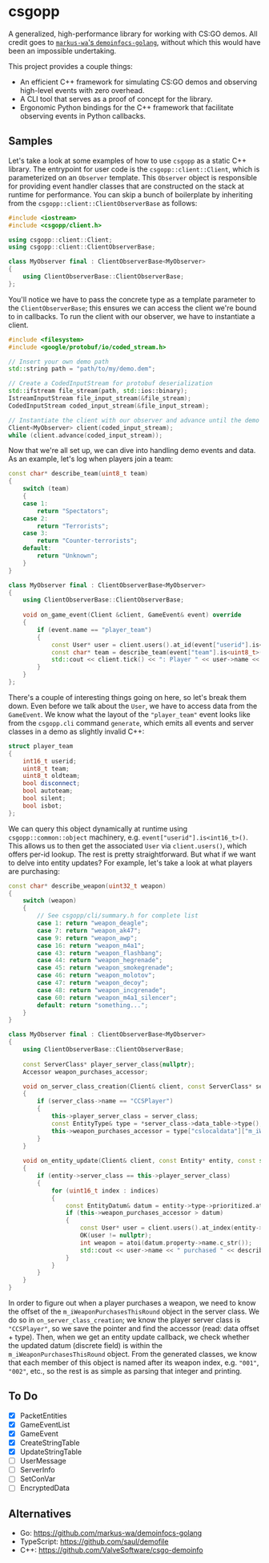 # csgopp

A generalized, high-performance library for working with CS:GO demos. All credit goes to [`markus-wa`'s `demoinfocs-golang`](https://github.com/markus-wa/demoinfocs-golang), without which this would have been an impossible undertaking.

This project provides a couple things:

- An efficient C++ framework for simulating CS:GO demos and observing high-level events with zero overhead.
- A CLI tool that serves as a proof of concept for the library.
- Ergonomic Python bindings for the C++ framework that facilitate observing events in Python callbacks.

## Samples

Let's take a look at some examples of how to use `csgopp` as a static C++ library.
The entrypoint for user code is the `csgopp::client::Client`, which is parameterized on an `Observer` template.
This `Observer` object is responsible for providing event handler classes that are constructed on the stack at runtime for performance.
You can skip a bunch of boilerplate by inheriting from the `csgopp::client::ClientObserverBase` as follows:

```cpp
#include <iostream>
#include <csgopp/client.h>

using csgopp::client::Client;
using csgopp::client::ClientObserverBase;

class MyObserver final : ClientObserverBase<MyObserver>
{
    using ClientObserverBase::ClientObserverBase;
};
```

You'll notice we have to pass the concrete type as a template parameter to the `ClientObserverBase`; this ensures we can access the client we're bound to in callbacks.
To run the client with our observer, we have to instantiate a client.

```cpp
#include <filesystem>
#include <google/protobuf/io/coded_stream.h>

// Insert your own demo path
std::string path = "path/to/my/demo.dem";

// Create a CodedInputStream for protobuf deserialization
std::ifstream file_stream(path, std::ios::binary);
IstreamInputStream file_input_stream(&file_stream);
CodedInputStream coded_input_stream(&file_input_stream);

// Instantiate the client with our observer and advance until the demo ends
Client<MyObserver> client(coded_input_stream);
while (client.advance(coded_input_stream));
```

Now that we're all set up, we can dive into handling demo events and data.
As an example, let's log when players join a team:

```cpp
const char* describe_team(uint8_t team)
{
    switch (team)
    {
    case 1:
        return "Spectators";
    case 2:
        return "Terrorists";
    case 3:
        return "Counter-terrorists";
    default:
        return "Unknown";
    }
}

class MyObserver final : ClientObserverBase<MyObserver>
{
    using ClientObserverBase::ClientObserverBase;
    
    void on_game_event(Client &client, GameEvent& event) override
    {
        if (event.name == "player_team")
        {
            const User* user = client.users().at_id(event["userid"].is<int16_t>());
            const char* team = describe_team(event["team"].is<uint8_t>());
            std::cout << client.tick() << ": Player " << user->name << " joined " << team << std::endl;
        }
    }
};
```

There's a couple of interesting things going on here, so let's break them down.
Even before we talk about the `User`, we have to access data from the `GameEvent`.
We know what the layout of the `"player_team"` event looks like from the `csgopp.cli` command `generate`, which emits all events and server classes in a demo as slightly invalid C++:

```c++
struct player_team
{
    int16_t userid;
    uint8_t team;
    uint8_t oldteam;
    bool disconnect;
    bool autoteam;
    bool silent;
    bool isbot;
};
```

We can query this object dynamically at runtime using `csgopp::common::object` machinery, e.g. `event["userid"].is<int16_t>()`.
This allows us to then get the associated `User` via `client.users()`, which offers per-id lookup.
The rest is pretty straightforward.
But what if we want to delve into entity updates?
For example, let's take a look at what players are purchasing:

```cpp
const char* describe_weapon(uint32_t weapon)
{
    switch (weapon)
    {
        // See csgopp/cli/summary.h for complete list
        case 1: return "weapon_deagle";
        case 7: return "weapon_ak47";
        case 9: return "weapon_awp";
        case 16: return "weapon_m4a1";
        case 43: return "weapon_flashbang";
        case 44: return "weapon_hegrenade";
        case 45: return "weapon_smokegrenade";
        case 46: return "weapon_molotov";
        case 47: return "weapon_decoy";
        case 48: return "weapon_incgrenade";
        case 60: return "weapon_m4a1_silencer";
        default: return "something...";
    }
}

class MyObserver final : ClientObserverBase<MyObserver>
{
    using ClientObserverBase::ClientObserverBase;
    
    const ServerClass* player_server_class{nullptr};
    Accessor weapon_purchases_accessor;

    void on_server_class_creation(Client& client, const ServerClass* server_class) override
    {
        if (server_class->name == "CCSPlayer")
        {
            this->player_server_class = server_class;
            const EntityType& type = *server_class->data_table->type();
            this->weapon_purchases_accessor = type["cslocaldata"]["m_iWeaponPurchasesThisRound"];
        }
    }
    
    void on_entity_update(Client& client, const Entity* entity, const std::vector<uint16_t>& indices) override
    {
        if (entity->server_class == this->player_server_class)
        {
            for (uint16_t index : indices)
            {
                const EntityDatum& datum = entity->type->prioritized.at(index);
                if (this->weapon_purchases_accessor > datum)
                {
                    const User* user = client.users().at_index(entity->id);
                    OK(user != nullptr);
                    int weapon = atoi(datum.property->name.c_str());
                    std::cout << user->name << " purchased " << describe_weapon(weapon) << std::endl;
                }
            }
        }
    }
}
```

In order to figure out when a player purchases a weapon, we need to know the offset of the `m_iWeaponPurchasesThisRound` object in the server class.
We do so in `on_server_class_creation`; we know the player server class is `"CCSPlayer"`, so we save the pointer and find the accessor (read: data offset + type).
Then, when we get an entity update callback, we check whether the updated datum (discrete field) is within the `m_iWeaponPurchasesThisRound` object.
From the generated classes, we know that each member of this object is named after its weapon index, e.g. `"001"`, `"002"`, etc., so the rest is as simple as parsing that integer and printing.

## To Do

- [x] PacketEntities
- [x] GameEventList
- [x] GameEvent
- [x] CreateStringTable
- [x] UpdateStringTable
- [ ] UserMessage
- [ ] ServerInfo
- [ ] SetConVar
- [ ] EncryptedData

## Alternatives

- Go: https://github.com/markus-wa/demoinfocs-golang
- TypeScript: https://github.com/saul/demofile
- C++: https://github.com/ValveSoftware/csgo-demoinfo
